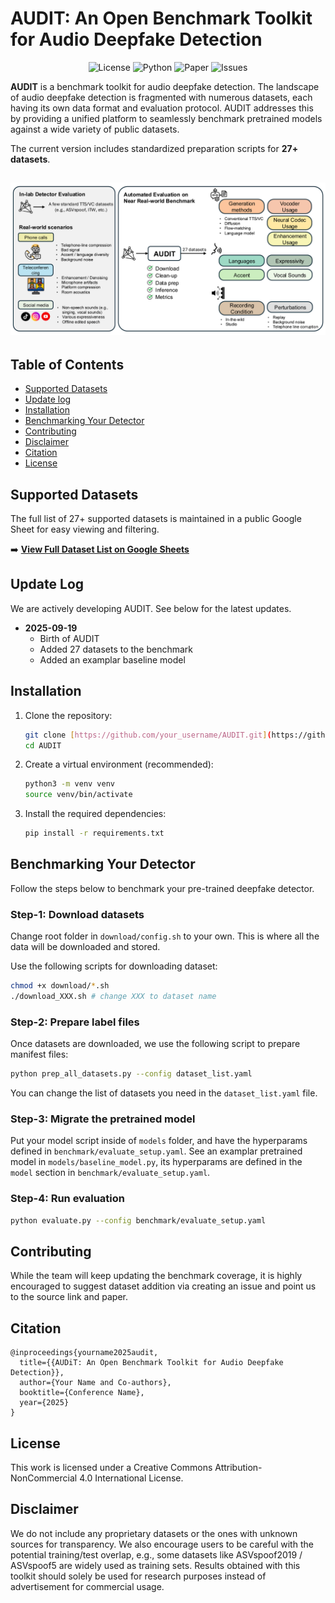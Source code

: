 # AUDIT: An Open Benchmark Toolkit for Audio Deepfake Detection

<p align="center">
  <img alt="License" src="https://img.shields.io/badge/License-CC_BY--NC_4.0-orange.svg">
  <img alt="Python" src="https://img.shields.io/badge/Python-3.8+-green.svg">
  <img alt="Paper" src="https://img.shields.io/badge/arXiv-xxxx.xxxxx-b31b1b.svg">
  <img alt="Issues" src="https://img.shields.io/github/issues/your_username/AUDIT">
</p>

**AUDIT** is a benchmark toolkit for audio deepfake detection. The landscape of audio deepfake detection is fragmented with numerous datasets, each having its own data format and evaluation protocol. AUDIT addresses this by providing a unified platform to seamlessly benchmark pretrained models against a wide variety of public datasets.

The current version includes standardized preparation scripts for **27+ datasets**.

![AUDiT Workflow Diagram](assets/audit_workflow.png)
---

## Table of Contents
- [Supported Datasets](#supported-datasets)
- [Update log](#update-log)
- [Installation](#installation)
- [Benchmarking Your Detector](#benchmarking-your-detector)
- [Contributing](#contributing)
- [Disclaimer](#disclaimer)
- [Citation](#citation)
- [License](#license)

## Supported Datasets

The full list of 27+ supported datasets is maintained in a public Google Sheet for easy viewing and filtering.

➡️ **[View Full Dataset List on Google Sheets](https://docs.google.com/spreadsheets/d/your_sheet_id/edit?usp=sharing)**

## Update Log
We are actively developing AUDIT. See below for the latest updates.
* **2025-09-19**
    * Birth of AUDIT
    * Added 27 datasets to the benchmark
    * Added an examplar baseline model

## Installation
1.  Clone the repository:
    ```bash
    git clone [https://github.com/your_username/AUDIT.git](https://github.com/your_username/AUDIT.git)
    cd AUDIT
    ```

2.  Create a virtual environment (recommended):
    ```bash
    python3 -m venv venv
    source venv/bin/activate
    ```

3.  Install the required dependencies:
    ```bash
    pip install -r requirements.txt
    ```

## Benchmarking Your Detector
Follow the steps below to benchmark your pre-trained deepfake detector.

### Step-1: Download datasets
Change root folder in `download/config.sh` to your own. This is where all the data will be downloaded and stored.

Use the following scripts for downloading dataset:
```bash
chmod +x download/*.sh
./download_XXX.sh # change XXX to dataset name
```

### Step-2: Prepare label files
Once datasets are downloaded, we use the following script to prepare manifest files:
```bash
python prep_all_datasets.py --config dataset_list.yaml
```
You can change the list of datasets you need in the `dataset_list.yaml` file.

### Step-3: Migrate the pretrained model
Put your model script inside of `models` folder, and have the hyperparams defined in `benchmark/evaluate_setup.yaml`. See an examplar pretrained model in `models/baseline_model.py`, its hyperparams are defined in the `model` section in `benchmark/evaluate_setup.yaml`.

### Step-4: Run evaluation
```bash
python evaluate.py --config benchmark/evaluate_setup.yaml
```

## Contributing
While the team will keep updating the benchmark coverage, it is highly encouraged to suggest dataset addition via creating an issue and point us to the source link and paper.

## Citation
```
@inproceedings{yourname2025audit,
  title={{AUDiT: An Open Benchmark Toolkit for Audio Deepfake Detection}},
  author={Your Name and Co-authors},
  booktitle={Conference Name},
  year={2025}
}
```

## License
This work is licensed under a Creative Commons Attribution-NonCommercial 4.0 International License.

## Disclaimer
We do not include any proprietary datasets or the ones with unknown sources for transparency. We also encourage users to be careful with the potential training/test overlap, e.g., some datasets like ASVspoof2019 / ASVspoof5 are widely used as training sets. Results obtained with this toolkit should solely be used for research purposes instead of advertisement for commercial usage.
